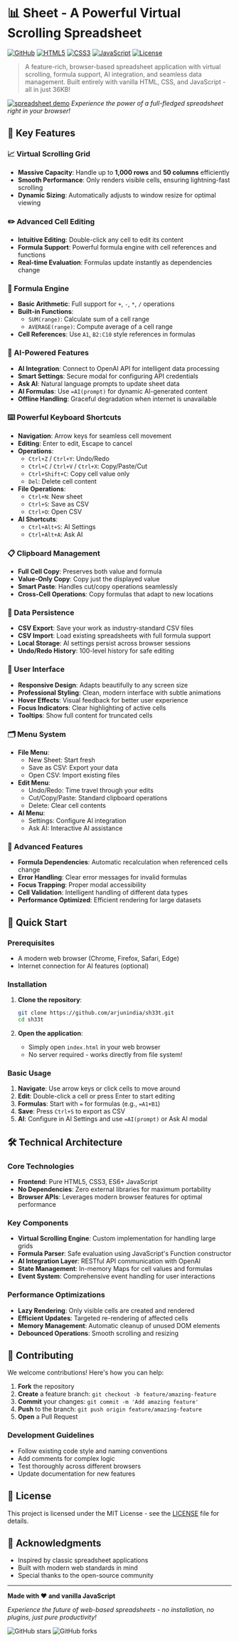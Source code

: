 # 📊 Sheet - A Powerful Virtual Scrolling Spreadsheet

[![GitHub](https://img.shields.io/badge/GitHub-Repository-blue?style=flat&logo=github)](https://github.com/arjunindia/sh33t)
[![HTML5](https://img.shields.io/badge/HTML5-Frontend-orange?style=flat&logo=html5)](https://developer.mozilla.org/en-US/docs/Web/HTML)
[![CSS3](https://img.shields.io/badge/CSS3-Styling-blue?style=flat&logo=css3)](https://developer.mozilla.org/en-US/docs/Web/CSS)
[![JavaScript](https://img.shields.io/badge/JavaScript-ES6+-yellow?style=flat&logo=javascript)](https://developer.mozilla.org/en-US/docs/Web/JavaScript)
[![License](https://img.shields.io/badge/License-MIT-green?style=flat)](LICENSE)

> A feature-rich, browser-based spreadsheet application with virtual scrolling, formula support, AI integration, and seamless data management. Built entirely with vanilla HTML, CSS, and JavaScript - all in just 36KB!

[![spreadsheet demo](https://ibb.co/xSycn2TR)](https://i.ibb.co/wNTbndmx/vivaldi-7o-GXSc7-TU2-ezgif-com-gif-maker.gif)
*Experience the power of a full-fledged spreadsheet right in your browser!*

## 🌟 Key Features

### 📈 Virtual Scrolling Grid

- **Massive Capacity**: Handle up to **1,000 rows** and **50 columns** efficiently
- **Smooth Performance**: Only renders visible cells, ensuring lightning-fast scrolling
- **Dynamic Sizing**: Automatically adjusts to window resize for optimal viewing

### ✏️ Advanced Cell Editing

- **Intuitive Editing**: Double-click any cell to edit its content
- **Formula Support**: Powerful formula engine with cell references and functions
- **Real-time Evaluation**: Formulas update instantly as dependencies change

### 🧮 Formula Engine

- **Basic Arithmetic**: Full support for `+`, `-`, `*`, `/` operations
- **Built-in Functions**:
  - `SUM(range)`: Calculate sum of a cell range
  - `AVERAGE(range)`: Compute average of a cell range
- **Cell References**: Use `A1`, `B2:C10` style references in formulas

### 🤖 AI-Powered Features

- **AI Integration**: Connect to OpenAI API for intelligent data processing
- **Smart Settings**: Secure modal for configuring API credentials
- **Ask AI**: Natural language prompts to update sheet data
- **AI Formulas**: Use `=AI(prompt)` for dynamic AI-generated content
- **Offline Handling**: Graceful degradation when internet is unavailable

### ⌨️ Powerful Keyboard Shortcuts

- **Navigation**: Arrow keys for seamless cell movement
- **Editing**: Enter to edit, Escape to cancel
- **Operations**:
  - `Ctrl+Z` / `Ctrl+Y`: Undo/Redo
  - `Ctrl+C` / `Ctrl+V` / `Ctrl+X`: Copy/Paste/Cut
  - `Ctrl+Shift+C`: Copy cell value only
  - `Del`: Delete cell content
- **File Operations**:
  - `Ctrl+N`: New sheet
  - `Ctrl+S`: Save as CSV
  - `Ctrl+O`: Open CSV
- **AI Shortcuts**:
  - `Ctrl+Alt+S`: AI Settings
  - `Ctrl+Alt+A`: Ask AI

### 📋 Clipboard Management

- **Full Cell Copy**: Preserves both value and formula
- **Value-Only Copy**: Copy just the displayed value
- **Smart Paste**: Handles cut/copy operations seamlessly
- **Cross-Cell Operations**: Copy formulas that adapt to new locations

### 💾 Data Persistence

- **CSV Export**: Save your work as industry-standard CSV files
- **CSV Import**: Load existing spreadsheets with full formula support
- **Local Storage**: AI settings persist across browser sessions
- **Undo/Redo History**: 100-level history for safe editing

### 🎨 User Interface

- **Responsive Design**: Adapts beautifully to any screen size
- **Professional Styling**: Clean, modern interface with subtle animations
- **Hover Effects**: Visual feedback for better user experience
- **Focus Indicators**: Clear highlighting of active cells
- **Tooltips**: Show full content for truncated cells

### 🗂️ Menu System

- **File Menu**:
  - New Sheet: Start fresh
  - Save as CSV: Export your data
  - Open CSV: Import existing files
- **Edit Menu**:
  - Undo/Redo: Time travel through your edits
  - Cut/Copy/Paste: Standard clipboard operations
  - Delete: Clear cell contents
- **AI Menu**:
  - Settings: Configure AI integration
  - Ask AI: Interactive AI assistance

### 🔧 Advanced Features

- **Formula Dependencies**: Automatic recalculation when referenced cells change
- **Error Handling**: Clear error messages for invalid formulas
- **Focus Trapping**: Proper modal accessibility
- **Cell Validation**: Intelligent handling of different data types
- **Performance Optimized**: Efficient rendering for large datasets

## 🚀 Quick Start

### Prerequisites

- A modern web browser (Chrome, Firefox, Safari, Edge)
- Internet connection for AI features (optional)

### Installation

1. **Clone the repository**:

   ```bash
   git clone https://github.com/arjunindia/sh33t.git
   cd sh33t
   ```

2. **Open the application**:
   - Simply open `index.html` in your web browser
   - No server required - works directly from file system!

### Basic Usage

1. **Navigate**: Use arrow keys or click cells to move around
2. **Edit**: Double-click a cell or press Enter to start editing
3. **Formulas**: Start with `=` for formulas (e.g., `=A1+B1`)
4. **Save**: Press `Ctrl+S` to export as CSV
5. **AI**: Configure in AI Settings and use `=AI(prompt)` or Ask AI modal

## 🛠️ Technical Architecture

### Core Technologies

- **Frontend**: Pure HTML5, CSS3, ES6+ JavaScript
- **No Dependencies**: Zero external libraries for maximum portability
- **Browser APIs**: Leverages modern browser features for optimal performance

### Key Components

- **Virtual Scrolling Engine**: Custom implementation for handling large grids
- **Formula Parser**: Safe evaluation using JavaScript's Function constructor
- **AI Integration Layer**: RESTful API communication with OpenAI
- **State Management**: In-memory Maps for cell values and formulas
- **Event System**: Comprehensive event handling for user interactions

### Performance Optimizations

- **Lazy Rendering**: Only visible cells are created and rendered
- **Efficient Updates**: Targeted re-rendering of affected cells
- **Memory Management**: Automatic cleanup of unused DOM elements
- **Debounced Operations**: Smooth scrolling and resizing

## 🤝 Contributing

We welcome contributions! Here's how you can help:

1. **Fork** the repository
2. **Create** a feature branch: `git checkout -b feature/amazing-feature`
3. **Commit** your changes: `git commit -m 'Add amazing feature'`
4. **Push** to the branch: `git push origin feature/amazing-feature`
5. **Open** a Pull Request

### Development Guidelines

- Follow existing code style and naming conventions
- Add comments for complex logic
- Test thoroughly across different browsers
- Update documentation for new features

## 📄 License

This project is licensed under the MIT License - see the [LICENSE](LICENSE) file for details.

## 🙏 Acknowledgments

- Inspired by classic spreadsheet applications
- Built with modern web standards in mind
- Special thanks to the open-source community

---

**Made with ❤️ and vanilla JavaScript**

*Experience the future of web-based spreadsheets - no installation, no plugins, just pure productivity!*

![GitHub stars](https://img.shields.io/github/stars/arjunindia/sh33t?style=social)
![GitHub forks](https://img.shields.io/github/forks/arjunindia/sh33t?style=social)

